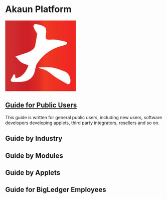# Akaun Platform

![BigLedger Logo](bigledger_logo.jpeg)


## [Guide for Public Users](https://github.com/akaun/Platform-Guide)

This guide is written for general public users, including new users, software developers developing applets, third party integrators, resellers and so on.

## Guide by Industry



## Guide by Modules


## Guide by Applets

## Guide for BigLedger Employees


